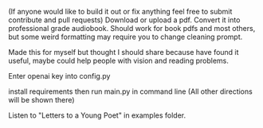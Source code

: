 (If anyone would like to build it out or fix anything feel free to submit contribute and pull requests)
Download or upload a pdf. Convert it into professional grade audiobook. Should work for book pdfs and most others, but some weird formatting may require you to change cleaning prompt.

Made this for myself but thought I should share because have found it useful, maybe could help people with vision and reading problems.

Enter openai key into config.py

install requirements then run main.py in command line (All other directions will be shown there)

Listen to "Letters to a Young Poet" in examples folder.
